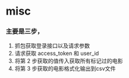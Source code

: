 # misc

### 主要是三步，
1. 抓包获取登录接口以及请求参数
2. 请求获取 access_token 和 user_id
3. 将第 2 步获取的值传入获取所有标记过的电影
4. 将第 3 步获取的电影格式化输出到csv文件